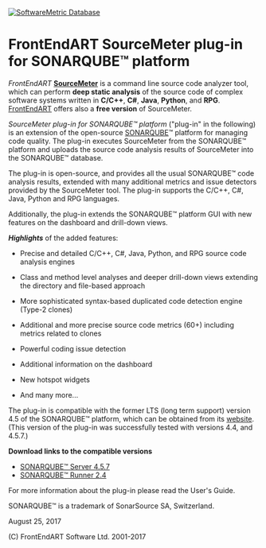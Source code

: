 [![SoftwareMetric Database](https://dev.softwaremetric-database.com/api/timeline/Bukkit_Bukkit/master)](https://dev.softwaremetric-database.com/dashboard/branches?branchId=319)

# FrontEndART SourceMeter plug-in for SONARQUBE™ platform

*FrontEndART* **[SourceMeter]** is a command line source code analyzer tool, which can perform **deep static analysis** of the source code of complex software systems written in **C/C++**, **C#**, **Java**, **Python**, and **RPG**. [FrontEndART] offers also a **free version** of SourceMeter.

*SourceMeter plug-in for SONARQUBE™ platform* ("plug-in" in the following) is an extension of the open-source [SONARQUBE]™ platform for managing code quality. The plug-in executes SourceMeter from the SONARQUBE™ platform and uploads the source code analysis results of SourceMeter into the SONARQUBE™ database.

The plug-in is open-source, and provides all the usual SONARQUBE™ code analysis results, extended with many additional metrics and issue detectors provided by the SourceMeter tool. The plug-in supports the C/C++, C#, Java, Python and RPG languages.

Additionally, the plug-in extends the SONARQUBE™ platform GUI with new features on the dashboard and drill-down views.

[FrontEndART]:https://www.frontendart.com/
[SourceMeter]:https://www.sourcemeter.com/
[SONARQUBE]:http://www.sonarqube.org/

***Highlights*** of the added features:

- Precise and detailed C/C++, C#, Java, Python, and RPG source code analysis engines

- Class and method level analyses and deeper drill-down views extending the directory and file-based approach

- More sophisticated syntax-based duplicated code detection engine (Type-2 clones)

- Additional and more precise source code metrics (60+) including metrics related to clones

- Powerful coding issue detection

- Additional information on the dashboard

- New hotspot widgets

- And many more...

The plug-in is compatible with the former LTS (long term support) version 4.5 of the SONARQUBE™ platform, which can be obtained from its [website]. (This version of the plug-in was successfully tested with versions 4.4, and 4.5.7.)

**Download links to the compatible versions**

 * [SONARQUBE™ Server 4.5.7](https://sonarsource.bintray.com/Distribution/sonarqube/sonarqube-4.5.7.zip)
 * [SONARQUBE™ Runner 2.4](http://repo1.maven.org/maven2/org/codehaus/sonar/runner/sonar-runner-dist/2.4/sonar-runner-dist-2.4.zip)

For more information about the plug-in please read the User's Guide.

SONARQUBE™ is a trademark of SonarSource SA, Switzerland.

August 25, 2017

(C) FrontEndART Software Ltd. 2001-2017


[FrontEndART]:https://www.frontendart.com/
[SourceMeter]:https://www.sourcemeter.com/
[SonarQube]:http://www.sonarqube.org/
[website]:http://www.sonarqube.org/downloads

